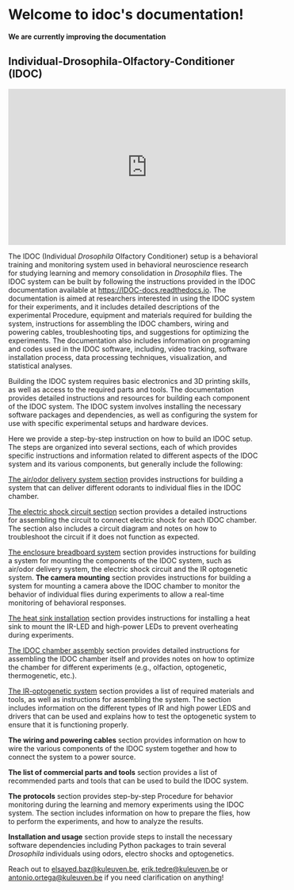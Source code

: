 

# Welcome to idoc's documentation! 

**We are currently improving the documentation**

## Individual-Drosophila-Olfactory-Conditioner (IDOC)


<!-- Embed YouTube Video -->
<iframe width="560" height="315" src="https://www.youtube.com/embed/WrRvziT4CCk?si=PqejeFb9SjmcuttM" title="YouTube video player" frameborder="0" allow="accelerometer; autoplay; clipboard-write; encrypted-media; gyroscope; picture-in-picture; web-share" allowfullscreen></iframe>


The IDOC (Individual *Drosophila* Olfactory Conditioner) setup is a behavioral training and monitoring system used in behavioral neuroscience research for studying learning and memory consolidation in *Drosophila* flies.  The IDOC system can be built by following the instructions provided in the IDOC documentation available at https://IDOC-docs.readthedocs.io. The documentation is aimed at researchers interested in using the IDOC system for their experiments, and it includes detailed descriptions of the experimental Procedure, equipment and materials required for building the system, instructions for assembling the IDOC chambers, wiring and powering cables, troubleshooting tips, and suggestions for optimizing the experiments. The documentation also includes information on programing and codes used in the IDOC software, including, video tracking, software installation process, data processing techniques, visualization, and statistical analyses. 


Building the IDOC system requires basic electronics and 3D printing skills, as well as access to the required parts and tools. The documentation provides detailed instructions and resources for building each component of the IDOC system. The IDOC system involves installing the necessary software packages and dependencies, as well as configuring the system for use with specific experimental setups and hardware devices.

Here we provide a step-by-step instruction on how to build an IDOC setup. The steps are organized into several sections, each of which provides specific instructions and information related to different aspects of the IDOC system and its various components, but generally include the following:

[The air/odor delivery system section](/how-to-build/Air-odors-delivery-system/) provides instructions for building a system that can deliver different odorants to individual flies in the IDOC chamber. 


[The electric shock circuit section](/how-to-build/Electric_Shock_Circuit) section provides a detailed instructions for assembling the circuit to connect electric shock for each IDOC chamber. The section also includes a circuit diagram and notes on how to troubleshoot the circuit if it does not function as expected.

[The enclosure breadboard system](/how-to-build/Breadboard-Enclosure/) section provides instructions for building a system for mounting the components of the IDOC system, such as air/odor delivery system, the electric shock circuit and the IR optogenetic system.  **The camera mounting** section provides instructions for building a system for mounting a camera above the IDOC chamber to monitor the behavior of individual flies during experiments to allow a real-time monitoring of behavioral responses.  

[The heat sink installation](/how-to-build/Heatsink-Installation/) section provides instructions for installing a heat sink to mount the IR-LED and high-power LEDs to prevent overheating during experiments. 

[The IDOC chamber assembly](/how-to-build/IDOC-Chamber_Assembly) section provides detailed instructions for assembling the IDOC chamber itself and provides notes on how to optimize the chamber for different experiments (e.g., olfaction, optogenetic, thermogenetic, etc.). 


[The IR-optogenetic system](/how-to-build/IR-Optogenetic-System/) section provides a list of required materials and tools, as well as instructions for assembling the system. The section includes information on the different types of IR and high power LEDS and drivers that can be used and explains how to test the optogenetic system to ensure that it is functioning properly.

**The wiring and powering cables** section provides information on how to wire the various components of the IDOC system together and how to connect the system to a power source. 

**The list of commercial parts and tools** section provides a list of recommended parts and tools that can be used to build the IDOC system.

**The protocols** section provides step-by-step Procedure for behavior monitoring during the learning and memory experiments using the IDOC system. The section includes information on how to prepare the flies, how to perform the experiments, and how to analyze the results.

**Installation and usage** section provide steps to install the necessary software dependencies including Python packages to train several *Drosophila* individuals using odors, electro shocks and optogenetics.

Reach out to elsayed.baz@kuleuven.be, erik.tedre@kuleuven.be or antonio.ortega@kuleuven.be if you need clarification on anything!